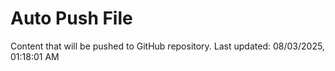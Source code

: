 # Auto Push File

Content that will be pushed to GitHub repository.
Last updated: 08/03/2025, 01:18:01 AM
